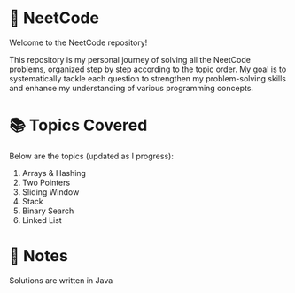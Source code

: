 # 🎯 NeetCode
 Welcome to the NeetCode repository! 

This repository is my personal journey of solving all the NeetCode problems, organized step by step according to the topic order. My goal is to systematically tackle each question to strengthen my problem-solving skills and enhance my understanding of various programming concepts.

# 📚 Topics Covered
 Below are the topics (updated as I progress):
1. Arrays & Hashing
2. Two Pointers
3. Sliding Window
4. Stack
5. Binary Search
6. Linked List

# 📝 Notes
Solutions are written in Java

